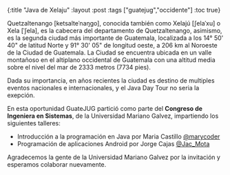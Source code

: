 {:title "Java de Xelaju"
 :layout :post
 :tags  ["guatejug","occidente"]
 :toc true}

Quetzaltenango [ketsalteˈnaŋgo], conocida también como Xelajú [ʃelaˈxu] o Xela [ˈʃela], es la cabecera del departamento de Quetzaltenango, asimismo, es la segunda ciudad más importante de Guatemala, localizada a los 14° 50' 40" de latitud Norte y 91° 30' 05" de longitud oeste, a 206 km al Noroeste de la Ciudad de Guatemala. La Ciudad se encuentra ubicada en un valle montañoso en el altiplano occidental de Guatemala con una altitud media sobre el nivel del mar de 2333 metros (7734 pies).

Dada su importancia, en años recientes la ciudad es destino de multiples eventos nacionales e internacionales, y el Java Day Tour no seria la exepción. 

En esta oportunidad GuateJUG partició como parte del **Congreso de Ingeniera en Sistemas**, de la Universidad Mariano Galvez, impartiendo los siguientes talleres:

* Introducción a la programación en Java por Maria Castillo [@marycoder](https://twitter.com/marycoder)
* Programación de aplicaciones Android por Jorge Cajas [@Jac_Mota](https://twitter.com/Jac_Mota)

Agradecemos la gente de la Universidad Mariano Galvez por la invitación y esperamos colaborar nuevamente.